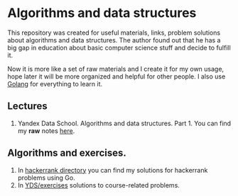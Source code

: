 # Algorithms and data structures

This repository was created for useful materials, links, problem solutions about algorithms and data structures.
The author found out that he has a big gap in education about basic computer science stuff and decide to fulfill it.

Now it is more like a set of raw materials and I create it for my own usage, hope later it will be more organized and helpful for other people.
I also use [Golang](https://golang.org/) for everything to learn it.

## Lectures
1. Yandex Data School. Algorithms and data structures. Part 1. You can find my **raw** notes [here](YDS/Lecture_Raw_Notes.md).

## Algorithms and exercises.
1. In [hackerrank directory](hackerrank) you can find my solutions for hackerrank problems using Go.
2. In [YDS/exercises](YDS/exercises) solutions to course-related problems. 
